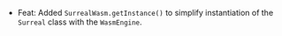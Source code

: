- Feat: Added `SurrealWasm.getInstance()` to simplify instantiation of the `Surreal` class with the `WasmEngine`.